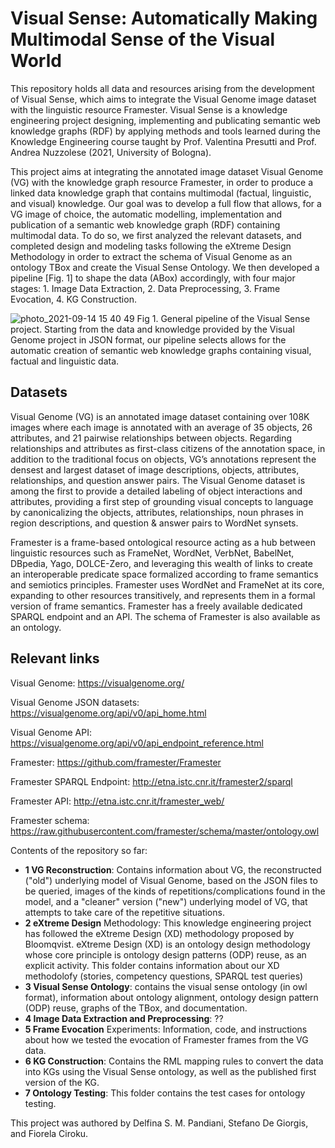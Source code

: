 # Visual Sense: Automatically Making Multimodal Sense of the Visual World

This repository holds all data and resources arising from the development of Visual Sense, which aims to integrate the Visual Genome image dataset with the linguistic resource Framester. Visual Sense is a knowledge engineering project designing, implementing and publicating semantic web knowledge graphs (RDF) by applying methods and tools learned during the Knowledge Engineering course taught by Prof. Valentina Presutti and Prof. Andrea Nuzzolese (2021, University of Bologna).

This project aims at integrating the annotated image dataset Visual Genome (VG) with the knowledge graph resource Framester, in order to produce a linked data knowledge graph that contains multimodal (factual, linguistic, and visual) knowledge. Our goal was to develop a full flow that allows, for a VG image of choice, the automatic modelling, implementation and publication of a semantic web knowledge graph (RDF) containing multimodal data. To do so, we first analyzed the relevant datasets, and completed design and modeling tasks following the eXtreme Design Methodology in order to extract the schema of Visual Genome as an ontology TBox and create the Visual Sense Ontology. We then developed a pipeline [Fig. 1] to shape the data (ABox) accordingly, with four major stages: 1. Image Data Extraction, 2. Data Preprocessing, 3. Frame Evocation, 4. KG Construction.


![photo_2021-09-14 15 40 49](https://user-images.githubusercontent.com/44606644/133268469-8b77821d-af7e-466c-88f7-ff9a221e3ada.jpeg)
Fig 1. General pipeline of the Visual Sense project. Starting from the data and knowledge provided by the Visual Genome project in JSON format, our pipeline selects allows for the automatic creation of semantic web knowledge graphs containing visual, factual and linguistic data.


## Datasets

Visual Genome (VG) is an annotated image dataset containing over 108K images where each image is annotated with an average of 35 objects, 26 attributes, and 21 pairwise relationships between objects. Regarding relationships and attributes as first-class citizens of the annotation space, in addition to the traditional focus on objects, VG’s annotations represent the densest and largest dataset of image descriptions, objects, attributes, relationships, and question answer pairs. The Visual Genome dataset is among the first to provide a detailed labeling of object interactions and attributes, providing a first step of grounding visual concepts to language by canonicalizing the objects, attributes, relationships, noun phrases in region descriptions, and question & answer pairs to WordNet synsets.

Framester is a frame-based ontological resource acting as a hub between linguistic resources such as FrameNet, WordNet, VerbNet, BabelNet, DBpedia, Yago, DOLCE-Zero, and leveraging this wealth of links to create an interoperable predicate space formalized according to frame semantics and semiotics principles. Framester uses WordNet and FrameNet at its core, expanding to other resources transitively, and represents them in a formal version of frame semantics. Framester has a freely available dedicated SPARQL endpoint and an API. The schema of Framester is also available as an ontology.

## Relevant links
Visual Genome: https://visualgenome.org/

Visual Genome JSON datasets: https://visualgenome.org/api/v0/api_home.html

Visual Genome API: https://visualgenome.org/api/v0/api_endpoint_reference.html

Framester: https://github.com/framester/Framester

Framester SPARQL Endpoint: http://etna.istc.cnr.it/framester2/sparql

Framester API: http://etna.istc.cnr.it/framester_web/

Framester schema: https://raw.githubusercontent.com/framester/schema/master/ontology.owl


Contents of the repository so far:
- **1 VG Reconstruction**: Contains information about VG, the reconstructed ("old") underlying model of Visual Genome, based on the JSON files to be queried, images of the kinds of repetitions/complications found in the model, and a "cleaner" version ("new") underlying model of VG, that attempts to take care of the repetitive situations.
- **2 eXtreme Design** Methodology: This knowledge engineering project has followed the eXtreme Design (XD) methodology proposed by Bloomqvist. eXtreme Design (XD) is an ontology design methodology whose core principle is ontology design patterns (ODP) reuse, as an explicit activity. This folder contains information about our XD methodolofy (stories, competency questions, SPARQL test queries)
- **3 Visual Sense Ontology**: contains the visual sense ontology (in owl format), information about ontology alignment, ontology design pattern (ODP) reuse, graphs of the TBox, and documentation.
- **4 Image Data Extraction and Preprocessing**: ??
- **5 Frame Evocation** Experiments: Information, code, and instructions about how we tested the evocation of Framester frames from the VG data.
- **6 KG Construction**: Contains the RML mapping rules to convert the data into KGs using the Visual Sense ontology, as well as the published first version of the KG.
- **7 Ontology Testing**: This folder contains the test cases for ontology testing.


This project was authored by Delfina S. M. Pandiani, Stefano De Giorgis, and Fiorela Ciroku.
